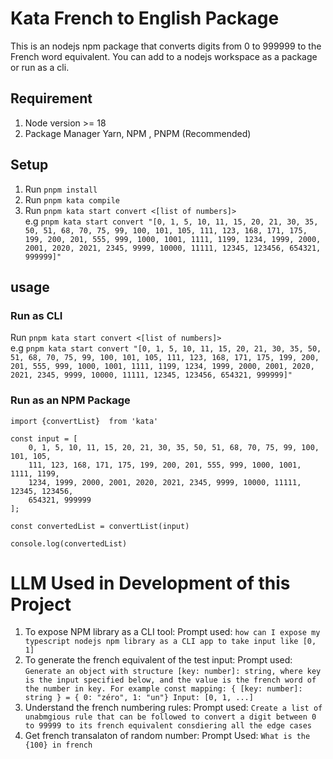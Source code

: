 # Kata French to English Package
This is an nodejs npm package that converts digits from 0 to 999999 to the French word equivalent. You can add to a nodejs workspace as a package or run as a cli. 

## Requirement
1. Node version >= 18
2. Package Manager Yarn, NPM , PNPM (Recommended) 


## Setup
1. Run `pnpm install`
2. Run `pnpm kata compile`
3. Run `pnpm kata start convert <[list of numbers]>`   
e.g `pnpm kata start convert "[0, 1, 5, 10, 11, 15, 20, 21, 30, 35, 50, 51, 68, 70, 75, 99, 100, 101, 105, 111, 123, 168, 171, 175, 199, 200, 201, 555, 999, 1000, 1001, 1111, 1199, 1234, 1999, 2000, 2001, 2020, 2021, 2345, 9999, 10000, 11111, 12345, 123456, 654321, 999999]"`


## usage
### Run as CLI
Run `pnpm kata start convert <[list of numbers]>`   
e.g `pnpm kata start convert "[0, 1, 5, 10, 11, 15, 20, 21, 30, 35, 50, 51, 68, 70, 75, 99, 100, 101, 105, 111, 123, 168, 171, 175, 199, 200, 201, 555, 999, 1000, 1001, 1111, 1199, 1234, 1999, 2000, 2001, 2020, 2021, 2345, 9999, 10000, 11111, 12345, 123456, 654321, 999999]"`


### Run as an NPM Package
```
import {convertList}  from 'kata'

const input = [
    0, 1, 5, 10, 11, 15, 20, 21, 30, 35, 50, 51, 68, 70, 75, 99, 100, 101, 105,
    111, 123, 168, 171, 175, 199, 200, 201, 555, 999, 1000, 1001, 1111, 1199,
    1234, 1999, 2000, 2001, 2020, 2021, 2345, 9999, 10000, 11111, 12345, 123456,
    654321, 999999
];

const convertedList = convertList(input)

console.log(convertedList)
```


# LLM Used in Development of this Project
1. To expose NPM library as a CLI tool: 
Prompt used: `how can I expose my typescript nodejs npm library as a CLI app to take input like [0, 1]`
2. To generate the french equivalent of the test input: 
Prompt used: `Generate an object with structure [key: number]: string, where key is the input specified below, and the value is the french word of the number in key. For example const mapping: { [key: number]: string } = { 0: "zéro", 1: "un"}
Input: [0, 1, ...]`
3. Understand the french numbering rules: 
Prompt used: `Create a list of unabmgious rule that can be followed to convert a digit between 0 to 99999 to its french equivalent consdiering all the edge cases`
4. Get french transalaton of random number:
Prompt Used: `What is the {100} in french`


